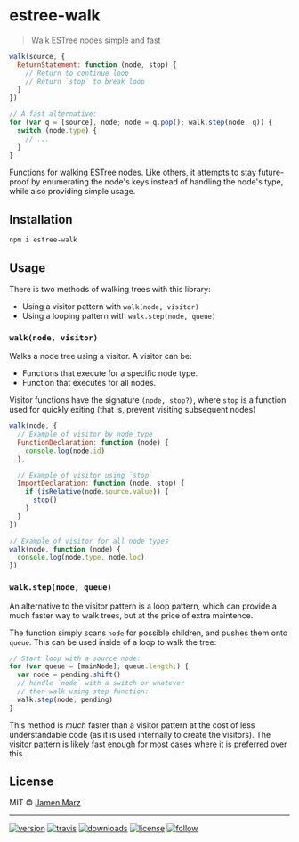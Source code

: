 # estree-walk

> Walk ESTree nodes simple and fast

```js
walk(source, {
  ReturnStatement: function (node, stop) {
    // Return to continue loop
    // Return `stop` to break loop
  }
})

// A fast alternative:
for (var q = [source], node; node = q.pop(); walk.step(node, q)) {
  switch (node.type) {
    // ...
  }
}
```

Functions for walking [ESTree](https://github.com/estree/estree) nodes.  Like others, it attempts to stay future-proof by enumerating the node's keys instead of handling the node's type, while also providing simple usage.

## Installation

```sh
npm i estree-walk
```

## Usage

There is two methods of walking trees with this library:

 - Using a visitor pattern with `walk(node, visitor)`
 - Using a looping pattern with `walk.step(node, queue)`

### `walk(node, visitor)`

Walks a node tree using a visitor.  A visitor can be:

 - Functions that execute for a specific node type.
 - Function that executes for all nodes.

Visitor functions have the signature `(node, stop?)`, where `stop` is a function used for quickly exiting (that is, prevent visiting subsequent nodes)

```js
walk(node, {
  // Example of visitor by node type
  FunctionDeclaration: function (node) {
    console.log(node.id)
  },

  // Example of visitor using `stop`
  ImportDeclaration: function (node, stop) {
    if (isRelative(node.source.value)) {
      stop()
    }
  }
})

// Example of visitor for all node types
walk(node, function (node) {
  console.log(node.type, node.loc)
})
```

### `walk.step(node, queue)`

An alternative to the visitor pattern is a loop pattern, which can provide a much faster way to walk trees, but at the price of extra maintence.

The function simply scans `node` for possible children, and pushes them onto `queue`.  This can be used inside of a loop to walk the tree:

```js
// Start loop with a source node:
for (var queue = [mainNode]; queue.length;) {
  var node = pending.shift()
  // handle `node` with a switch or whatever
  // then walk using step function:
  walk.step(node, pending)
}
```

This method is _much_ faster than a visitor pattern at the cost of less understandable code (as it is used internally to create the visitors).  The visitor pattern is likely fast enough for most cases where it is preferred over this.

## License

MIT © [Jamen Marz](https://git.io/jamen)

---

[![version](https://img.shields.io/npm/v/estree-walk.svg?style=flat-square)][package] [![travis](https://img.shields.io/travis/jamen/estree-walk.svg?style=flat-square)](https://travis-ci.org/jamen/estree-walk) [![downloads](https://img.shields.io/npm/dt/estree-walk.svg?style=flat-square)][package] [![license](https://img.shields.io/npm/l/estree-walk.svg?style=flat-square)][package] [![follow](https://img.shields.io/github/followers/jamen.svg?style=social&label=Follow)](https://github.com/jamen)

[package]: https://npmjs.org/package/estree-walk
